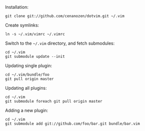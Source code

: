 Installation:

	git clone git://github.com/cenanozen/dotvim.git ~/.vim

Create symlinks:

	ln -s ~/.vim/vimrc ~/.vimrc

Switch to the `~/.vim` directory, and fetch submodules:

	cd ~/.vim
	git submodule update --init

Updating single plugin:

	cd ~/.vim/bundle/foo
	git pull origin master

Updating all plugins:

	cd ~/.vim
	git submodule foreach git pull origin master

Adding a new plugin:

	cd ~/.vim
	git submodule add git://github.com/foo/bar.git bundle/bar.vim


